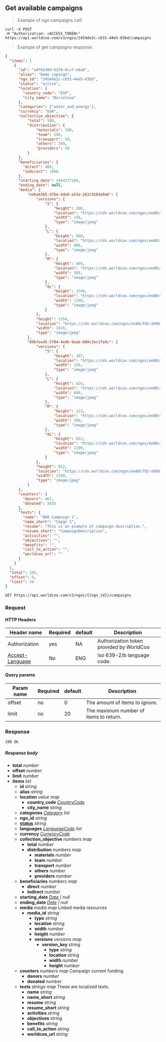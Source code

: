 ## Get available campaigns

> Example of ngo campaigns call:

```shell
curl -X POST
-H "Authorization: <ACCESS_TOKEN>"
https://api.worldcoo.com/v3/ngos/2454de2c-cb31-44e5-83bd/campaigns
```

> Example of get campaigns response:

```json
{
  "items": [
    {
      "id": "a9fb530d-6270-0cc7-e8a8",
      "alias": "Demo capaign",
      "ngo_id": "2454de2c-cb31-44e5-83bd",
      "status": "active",
      "location": {
        "country_code": "ESP",
        "city_name": "Barcelona"
      },
      "categories": ["water_and_energy"],
      "currency": "EUR",
      "collection_objective": {
          "total": 500,
          "distribution": {
              "materials": 100,
              "team": 100,
              "transport": 50,
              "others": 200,
              "providers": 50
          }
      },
      "beneficiaries": {
        "direct": 400,
        "indirect": 1000
      },
      "starting_date": 1464277166,
      "ending_date": null,
      "media": {
          "eaba63b5-d7be-4de8-a53e-283c9104a9a6": {
              "versions": {
                  "S": {
                      "height": 200,
                      "location": "https://cdn.worldcoo.com/ngos/ee80cf92-d49b-4b7c-9949-9946750ec451/campaigns/f6425839-1e6f-4dd2-8d4d-593d61f5437f/media/eaba63b5-d7be-4de8-a53e-283c9104a9a6.1479739685956.S.jpg",
                      "width": 150,
                      "type": "image/jpeg"
                  },
                  "L": {
                      "height": 800,
                      "location": "https://cdn.worldcoo.com/ngos/ee80cf92-d49b-4b7c-9949-9946750ec451/campaigns/f6425839-1e6f-4dd2-8d4d-593d61f5437f/media/eaba63b5-d7be-4de8-a53e-283c9104a9a6.1479739685956.L.jpg",
                      "width": 600,
                      "type": "image/jpeg"
                  },
                  "M": {
                      "height": 400,
                      "location": "https://cdn.worldcoo.com/ngos/ee80cf92-d49b-4b7c-9949-9946750ec451/campaigns/f6425839-1e6f-4dd2-8d4d-593d61f5437f/media/eaba63b5-d7be-4de8-a53e-283c9104a9a6.1479739685956.M.jpg",
                      "width": 300,
                      "type": "image/jpeg"
                  },
                  "XL": {
                      "height": 1599,
                      "location": "https://cdn.worldcoo.com/ngos/ee80cf92-d49b-4b7c-9949-9946750ec451/campaigns/f6425839-1e6f-4dd2-8d4d-593d61f5437f/media/eaba63b5-d7be-4de8-a53e-283c9104a9a6.1479739685956.XL.jpg",
                      "width": 1200,
                      "type": "image/jpeg"
                  }
              },
              "height": 1354,
              "location": "https://cdn.worldcoo.com/ngos/ee80cf92-d49b-4b7c-9949-9946750ec451/campaigns/f6425839-1e6f-4dd2-8d4d-593d61f5437f/media/eaba63b5-d7be-4de8-a53e-283c9104a9a6.1479739685956.original.jpg",
              "width": 1016,
              "type": "image/jpeg"
          },
          "89bfea45-5704-4e4b-9aab-b80c3ac1fa9c": {
              "versions": {
                  "S": {
                      "height": 107,
                      "location": "https://cdn.worldcoo.com/ngos/ee80cf92-d49b-4b7c-9949-9946750ec451/campaigns/f6425839-1e6f-4dd2-8d4d-593d61f5437f/media/89bfea45-5704-4e4b-9aab-b80c3ac1fa9c.1479739676674.S.jpg",
                      "width": 150,
                      "type": "image/jpeg"
                  },
                  "L": {
                      "height": 426,
                      "location": "https://cdn.worldcoo.com/ngos/ee80cf92-d49b-4b7c-9949-9946750ec451/campaigns/f6425839-1e6f-4dd2-8d4d-593d61f5437f/media/89bfea45-5704-4e4b-9aab-b80c3ac1fa9c.1479739676674.L.jpg",
                      "width": 600,
                      "type": "image/jpeg"
                  },
                  "M": {
                      "height": 213,
                      "location": "https://cdn.worldcoo.com/ngos/ee80cf92-d49b-4b7c-9949-9946750ec451/campaigns/f6425839-1e6f-4dd2-8d4d-593d61f5437f/media/89bfea45-5704-4e4b-9aab-b80c3ac1fa9c.1479739676674.M.jpg",
                      "width": 300,
                      "type": "image/jpeg"
                  },
                  "XL": {
                      "height": 852,
                      "location": "https://cdn.worldcoo.com/ngos/ee80cf92-d49b-4b7c-9949-9946750ec451/campaigns/f6425839-1e6f-4dd2-8d4d-593d61f5437f/media/89bfea45-5704-4e4b-9aab-b80c3ac1fa9c.1479739676674.XL.jpg",
                      "width": 1200,
                      "type": "image/jpeg"
                  }
              },
              "height": 852,
              "location": "https://cdn.worldcoo.com/ngos/ee80cf92-d49b-4b7c-9949-9946750ec451/campaigns/f6425839-1e6f-4dd2-8d4d-593d61f5437f/media/89bfea45-5704-4e4b-9aab-b80c3ac1fa9c.1479739676674.original.jpg",
              "width": 1200,
              "type": "image/jpeg"
          }
      },
      "counters": {
        "donors": 467,
        "donated": 5035
      },
      "texts": {
        "name": "NGO Campaign 1",
        "name_short": "Cmpgn 1",
        "resume": "This is an example of campaign description.",
        "resume_short": "CampaignDescription",
        "activities": "",
        "objectives": "",
        "benefits": "",
        "call_to_action": "",
        "worldcoo_url": ""
      }
    }
  ],
  "total": 105,
  "offset": 0,
  "limit": 20
}

```

`GET https://api.worldcoo.com/v3/ngos/{{ngo_id}}/campaigns`

### Request

#### HTTP Headers

Header name | Required | default | Description
---------- | ------- | ------- | -------
Authorization | yes | NA | Authorization token provided by WorldCoo
[Accept-Language](https://www.w3.org/Protocols/rfc2616/rfc2616-sec14.html#sec14.4) | No | ENG | iso 639-2/b language code.

#### Query params

Param name | Required | default | Description
---------- | ------- | ------- | -------
offset | no | 0 | The amount of items to ignore.
limit | no | 20 | The maximum number of items to return.

### Response

`200 Ok`

##### Response body

- **total** *number*
- **offset** *number*
- **limit** *number*
- **items** *list*
  - **id** *string*
  - **alias** *string*
  - **location** *value map*
      - **country_code** *[CountryCode](#country-standar)*
      - **city_name** *string*
  - **categories** *[Category](#campaign-categories) list*
  - **ngo_id** *string*
  - **[status](#campaign-statuses)** *string*
  - **languages** *[LanguageCode](#language-standar) list*
  - **currency** *[CurrencyCode](#currency-standar)*
  - **collection_objective** *numbers map*
      - **total** *number*
      - **distribution** *numbers map*
          - **materials** *number*
          - **team** *number*
          - **transport** *number*
          - **others** *number*
          - **providers** *number*
  - **beneficiaries** *numbers map*
      - **direct** *number*
      - **indirect** *number*
  - **starting_date** *[Date](#date-standar) | null*
  - **ending_date** *[Date](#date-standar) | null*
  - **media** *media map* Linked media resources
      - **media_id** *string*
          - **type** *string*
          - **location** *string*
          - **width** *number*
          - **height** *number*
          - **versions** *versions map*
            - **version_key** *string*
                - **type** *string*
                - **location** *string*
                - **width** *number*
                - **height** *number*
  - **counters** *numbers map* Campaign current funding.
      - **donors** *number*
      - **donated** *number*
  - **texts** *strings map* These are localized texts.
      - **name** *string*
      - **name_short** *string*
      - **resume** *string*
      - **resume_short** *string*
      - **activities** *string*
      - **objectives** *string*
      - **benefits** *string*
      - **call_to_action** *string*
      - **worldcoo_url** *string*
